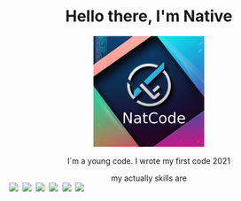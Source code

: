 <div id="header" align="center">
  <h1>Hello there, I'm Native</h1>
  <img src="neues LOGO.jpg" width="200" />
  <p>I´m a young code. I wrote my first code 2021</p>
  my actually skills are
</div>


<div>
<img src="https://cdn.jsdelivr.net/gh/devicons/devicon@latest/icons/javascript/javascript-plain.svg"width="40"  />&nbsp;
<img src="https://cdn.jsdelivr.net/gh/devicons/devicon@latest/icons/css3/css3-original.svg"width="40"  />&nbsp;
<img src="https://cdn.jsdelivr.net/gh/devicons/devicon@latest/icons/html5/html5-original.svg"width="40"  />&nbsp;
<img src="https://cdn.jsdelivr.net/gh/devicons/devicon@latest/icons/tailwindcss/tailwindcss-original-wordmark.svg" width="40"  />&nbsp;
<img src="https://cdn.jsdelivr.net/gh/devicons/devicon@latest/icons/npm/npm-original-wordmark.svg" width="40" />&nbsp;
<img src="https://cdn.jsdelivr.net/gh/devicons/devicon@latest/icons/python/python-original.svg"width="40"/>&nbsp;
</div>      
